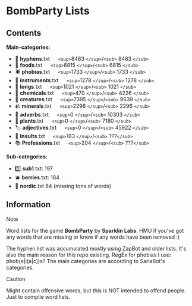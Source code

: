 # BombParty Lists

## Contents

**Main-categories:**

* 🔗 **hyphens**.txt &emsp; `<sup>`8483 `</sup>`/`<sub>` 8483 `</sub>`
* 🍔 **foods**.txt &emsp; `<sup>`6815 `</sup>`/`<sub>` 6815 `</sub>`
* 🕷 **phobias**.txt &emsp; `<sup>`1733 `</sup>`/`<sub>` 1733 `</sub>`
* 🎸 **instruments**.txt &emsp; `<sup>`1278 `</sup>`/`<sub>` 1278 `</sub>`
* 📏 **longs**.txt &emsp; `<sup>`1021 `</sup>`/`<sub>` 1021 `</sub>`
* :test_tube: **chemicals**.txt &emsp; `<sup>`470 `</sup>`/`<sub>` 4226 `</sub>`
* 🦋 **creatures**.txt &emsp; `<sup>`7395 `</sup>`/`<sub>` 9639 `</sub>`
* :rock: **minerals**.txt &emsp; `<sup>`2296 `</sup>`/`<sub>` 2296 `</sub>`
* 🌠 **adverbs**.txt &emsp; `<sup>`0 `</sup>`/`<sub>` 10303 `</sub>`
* 🌱 **plants**.txt &emsp; `<sup>`0 `</sup>`/`<sub>` 7180 `</sub>`
* 🏷 **adjectives**.txt &emsp; `<sup>`0 `</sup>`/`<sub>` 45922 `</sub>`
* 💢 **Insults**.txt &emsp; `<sup>`183 `</sup>`/`<sub>` ???`</sub>`
* 📚 **Professions**.txt &emsp; `<sup>`204 `</sup>`/`<sub>` ???`</sub>`

**Sub-categories:**

* 1️⃣ **sub1**.txt: 197
* :blueberries: **berries**.txt: 184
* 🚢 **nordic**.txt 84 (missing tons of words)

## Information

> [!NOTE]
> Word lists for the game **BombParty** by **Sparklin Labs**.
> HMU if you've got any words that are missing or know if any words have been removed :)
>
> The hyphen list was accumulated mostly using ZapBot and older lists.
> It's also the main reason for this repo existing.
> RegEx for phobias I use: phob(e|i(a|c))s?
> The main categories are according to SariaBot's categories.

> [!CAUTION]
> Might contain offensive words, but this is NOT intended to offend people. Just to compile word lists.
